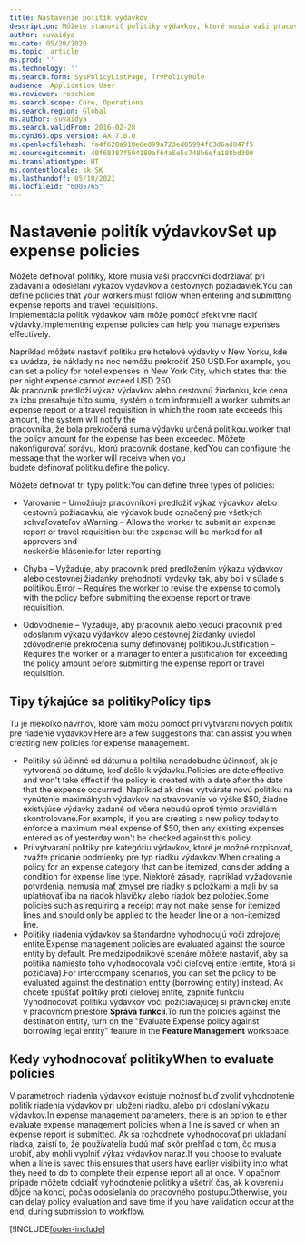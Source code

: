 ```yaml
---
title: Nastavenie politík výdavkov
description: Môžete stanoviť politiky výdavkov, ktoré musia vaši pracovníci dodržiavať pri zadávaní a odosielaní výkazov výdavkov a cestovných požiadaviek v Microsoft Dynamics 365 Finance.
author: suvaidya
ms.date: 05/20/2020
ms.topic: article
ms.prod: ''
ms.technology: ''
ms.search.form: SysPolicyListPage, TrvPolicyRule
audience: Application User
ms.reviewer: roschlom
ms.search.scope: Core, Operations
ms.search.region: Global
ms.author: suvaidya
ms.search.validFrom: 2016-02-28
ms.dyn365.ops.version: AX 7.0.0
ms.openlocfilehash: fa4f628a918e6e099a723ed05994f63d6ad847f5
ms.sourcegitcommit: 40f68387f594180af64a5e5c748b6efa188bd300
ms.translationtype: HT
ms.contentlocale: sk-SK
ms.lasthandoff: 05/10/2021
ms.locfileid: "6005765"
---
```

# <a name="set-up-expense-policies"></a><span data-ttu-id="6461e-103">Nastavenie politík výdavkov</span><span class="sxs-lookup"><span data-stu-id="6461e-103">Set up expense policies</span></span>

<span data-ttu-id="6461e-104">Môžete definovať politiky, ktoré musia vaši pracovníci dodržiavať pri zadávaní a odosielaní výkazov výdavkov a cestovných požiadaviek.</span><span class="sxs-lookup"><span data-stu-id="6461e-104">You can define policies that your workers must follow when entering and submitting expense reports and travel requisitions.</span></span>         
<span data-ttu-id="6461e-105">Implementácia politík výdavkov vám môže pomôcť efektívne riadiť výdavky.</span><span class="sxs-lookup"><span data-stu-id="6461e-105">Implementing expense policies can help you manage expenses effectively.</span></span>         

<span data-ttu-id="6461e-106">Napríklad môžete nastaviť politiku pre hotelové výdavky v New Yorku, kde sa uvádza, že náklady na noc nemôžu prekročiť 250 USD.</span><span class="sxs-lookup"><span data-stu-id="6461e-106">For example, you can set a policy for hotel expenses in New York City, which states that the per night expense cannot exceed USD 250.</span></span>       
<span data-ttu-id="6461e-107">Ak pracovník predloží výkaz výdavkov alebo cestovnú žiadanku, kde cena za izbu presahuje túto sumu, systém o tom informuje</span><span class="sxs-lookup"><span data-stu-id="6461e-107">If a worker submits an expense report or a travel requisition in which the room rate exceeds this amount, the system will notify the</span></span>        
<span data-ttu-id="6461e-108">pracovníka, že bola prekročená suma výdavku určená politikou.</span><span class="sxs-lookup"><span data-stu-id="6461e-108">worker that the policy amount for the expense has been exceeded.</span></span> <span data-ttu-id="6461e-109">Môžete nakonfigurovať správu, ktorú pracovník dostane, keď</span><span class="sxs-lookup"><span data-stu-id="6461e-109">You can configure the message that the worker will receive when you</span></span>        
<span data-ttu-id="6461e-110">budete definovať politiku.</span><span class="sxs-lookup"><span data-stu-id="6461e-110">define the policy.</span></span>      
        
<span data-ttu-id="6461e-111">Môžete definovať tri typy politík:</span><span class="sxs-lookup"><span data-stu-id="6461e-111">You can define three types of policies:</span></span>         
        
- <span data-ttu-id="6461e-112">Varovanie – Umožňuje pracovníkovi predložiť výkaz výdavkov alebo cestovnú požiadavku, ale výdavok bude označený pre všetkých schvaľovateľov a</span><span class="sxs-lookup"><span data-stu-id="6461e-112">Warning – Allows the worker to submit an expense report or travel requisition but the expense will be marked for all approvers and</span></span>        
  <span data-ttu-id="6461e-113">neskoršie hlásenie.</span><span class="sxs-lookup"><span data-stu-id="6461e-113">for later reporting.</span></span>        

- <span data-ttu-id="6461e-114">Chyba – Vyžaduje, aby pracovník pred predložením výkazu výdavkov alebo cestovnej žiadanky prehodnotil výdavky tak, aby boli v súlade s politikou.</span><span class="sxs-lookup"><span data-stu-id="6461e-114">Error – Requires the worker to revise the expense to comply with the policy before submitting the expense report or travel requisition.</span></span>       
 
 - <span data-ttu-id="6461e-115">Odôvodnenie – Vyžaduje, aby pracovník alebo vedúci pracovník pred odoslaním výkazu výdavkov alebo cestovnej žiadanky uviedol zdôvodnenie prekročenia sumy definovanej politikou.</span><span class="sxs-lookup"><span data-stu-id="6461e-115">Justification – Requires the worker or a manager to enter a justification for exceeding the policy amount before submitting the expense report or travel requisition.</span></span>        

## <a name="policy-tips"></a><span data-ttu-id="6461e-116">Tipy týkajúce sa politiky</span><span class="sxs-lookup"><span data-stu-id="6461e-116">Policy tips</span></span>
<span data-ttu-id="6461e-117">Tu je niekoľko návrhov, ktoré vám môžu pomôcť pri vytváraní nových politík pre riadenie výdavkov.</span><span class="sxs-lookup"><span data-stu-id="6461e-117">Here are a few suggestions that can assist you when creating new policies for expense management.</span></span> 
* <span data-ttu-id="6461e-118">Politiky sú účinné od dátumu a politika nenadobudne účinnosť, ak je vytvorená po dátume, keď došlo k výdavku.</span><span class="sxs-lookup"><span data-stu-id="6461e-118">Policies are date effective and won't take effect if the policy is created with a date after the date that the expense occurred.</span></span> <span data-ttu-id="6461e-119">Napríklad ak dnes vytvárate novú politiku na vynútenie maximálnych výdavkov na stravovanie vo výške $50, žiadne existujúce výdavky zadané od včera nebudú oproti týmto pravidlám skontrolované.</span><span class="sxs-lookup"><span data-stu-id="6461e-119">For example, if you are creating a new policy today to enforce a maximum meal expense of $50, then any existing expenses entered as of yesterday won't be checked against this policy.</span></span>
* <span data-ttu-id="6461e-120">Pri vytváraní politiky pre kategóriu výdavkov, ktoré je možné rozpisovať, zvážte pridanie podmienky pre typ riadku výdavkov.</span><span class="sxs-lookup"><span data-stu-id="6461e-120">When creating a policy for an expense category that can be itemized, consider adding a condition for expense line type.</span></span> <span data-ttu-id="6461e-121">Niektoré zásady, napríklad vyžadovanie potvrdenia, nemusia mať zmysel pre riadky s položkami a mali by sa uplatňovať iba na riadok hlavičky alebo riadok bez položiek.</span><span class="sxs-lookup"><span data-stu-id="6461e-121">Some policies such as requiring a receipt may not make sense for itemized lines and should only be applied to the header line or a non-itemized line.</span></span> 
* <span data-ttu-id="6461e-122">Politiky riadenia výdavkov sa štandardne vyhodnocujú voči zdrojovej entite.</span><span class="sxs-lookup"><span data-stu-id="6461e-122">Expense management policies are evaluated against the source entity by default.</span></span> <span data-ttu-id="6461e-123">Pre medzipodnikové scenáre môžete nastaviť, aby sa politika namiesto toho vyhodnocovala voči cieľovej entite (entite, ktorá si požičiava).</span><span class="sxs-lookup"><span data-stu-id="6461e-123">For intercompany scenarios, you can set the policy to be evaluated against the destination entity (borrowing entity) instead.</span></span> <span data-ttu-id="6461e-124">Ak chcete spúšťať politiky proti cieľovej entite, zapnite funkciu Vyhodnocovať politiku výdavkov voči požičiavajúcej si právnickej entite v pracovnom priestore **Správa funkcií**.</span><span class="sxs-lookup"><span data-stu-id="6461e-124">To run the policies against the destination entity, turn on the "Evaluate Expense policy against borrowing legal entity" feature in the **Feature Management** workspace.</span></span>

## <a name="when-to-evaluate-policies"></a><span data-ttu-id="6461e-125">Kedy vyhodnocovať politiky</span><span class="sxs-lookup"><span data-stu-id="6461e-125">When to evaluate policies</span></span>

<span data-ttu-id="6461e-126">V parametroch riadenia výdavkov existuje možnosť buď zvoliť vyhodnotenie politík riadenia výdavkov pri uložení riadku, alebo pri odoslaní výkazu výdavkov.</span><span class="sxs-lookup"><span data-stu-id="6461e-126">In expense management parameters, there is an option to either evaluate expense management policies when a line is saved or when an expense report is submitted.</span></span> <span data-ttu-id="6461e-127">Ak sa rozhodnete vyhodnocovať pri ukladaní riadka, zaistí to, že používatelia budú mať skôr prehľad o tom, čo musia urobiť, aby mohli vyplniť výkaz výdavkov naraz.</span><span class="sxs-lookup"><span data-stu-id="6461e-127">If you choose to evaluate when a line is saved this ensures that users have earlier visibility into what they need to do to complete their expense report all at once.</span></span> <span data-ttu-id="6461e-128">V opačnom prípade môžete oddialiť vyhodnotenie politiky a ušetriť čas, ak k overeniu dôjde na konci, počas odosielania do pracovného postupu.</span><span class="sxs-lookup"><span data-stu-id="6461e-128">Otherwise, you can delay policy evaluation and save time if you have validation occur at the end, during submission to workflow.</span></span>


[!INCLUDE[footer-include](../includes/footer-banner.md)]
